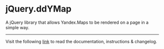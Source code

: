 # jQuery.ddYMap

A jQuery library that allows Yandex.Maps to be rendered on a page in a simple way.
___
Visit the following [link](http://code.divandesign.biz/jquery/ddymap) to read the documentation, instructions & changelog.